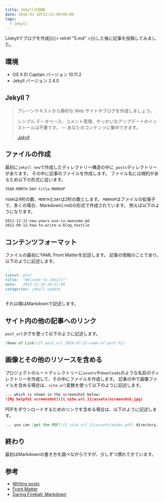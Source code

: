 ```yaml
---
title: Jekyllの投稿
date: 2016-01-10T21:51:09+09:00
tags:
  - Jekyll
---
```


[Jekyllでブログを作成]({{< relref "5.md" >}})した後に記事を投稿してみました。

<!-- more -->

## 環境

* OS X El Capitan バージョン 10.11.2
* Jekyll バージョン 2.4.0

## Jekyll？

> プレーンテキストから静的な Web サイトやブログを作成しましょう。
>
> シンプル
> データベース、コメント管理、やっかいなアップデートのインストールは不要です。 — あなたのコンテンツに集中できます。
>
> <cite>[Jekyll](http://jekyllrb-ja.github.io)</cite>

## ファイルの作成

最初に`jekyll new`で作成したディレクトリー構造の中に`_posts`ディレクトリーがあります。
その中に記事のファイルを作成します。
ファイル名には規約があるため以下の形式に従います。

```markdown
YEAR-MONTH-DAY-title.MARKUP
```

`YEAR`は4桁の数、`MONTH`と`DAY`は2桁の数とします。
`MARKUP`はファイルの拡張子で、多くの場合、Markdown(.md)の形式で作成されています。
例えば以下のようになります。

```markdown
2011-12-31-new-years-eve-is-awesome.md
2012-09-12-how-to-write-a-blog.textile
```

## コンテンツフォーマット

ファイルの最初にYAML Front Matterを記述します。
記事の情報のことであり、以下のように記述します。

```markdown
---
layout: post
title:  "Welcome to Jekyll!"
date:   2015-12-29 20:51:09
categories: jekyll update
---
```

それ以降はMarkdownで記述します。

## サイト内の他の記事へのリンク

`post_url`タグを使って以下のように記述します。

```markdown
[Name of Link]({% post_url 2010-07-21-name-of-post %})
```

## 画像とその他のリソースを含める

プロジェクトのルートディレクトリーに`assets`や`downloads`のような名前のディレクトリーを作成して、その中にファイルを作成します。
記事の中で画像ファイルを含める場合は、`site.url`変数を使って以下のように記述します。

```markdown
... which is shown in the screenshot below:
![My helpful screenshot]({{ site.url }}/assets/screenshot.jpg)
```

PDFをダウンロードするためのリンクを含める場合は、以下のように記述します。

```markdown
... you can [get the PDF]({{ site.url }}/assets/mydoc.pdf) directory.
```

## 終わり

最初はMarkdownの書き方を調べながらですが、少しずつ慣れてきています。

## 参考

* [Writing posts](http://jekyllrb.com/docs/posts/)
* [Front Matter](http://jekyllrb.com/docs/frontmatter/)
* [Daring Fireball: Markdown](http://daringfireball.net/projects/markdown/)
